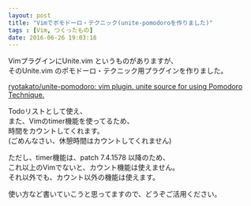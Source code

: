 ```yaml
---
layout: post
title: "Vimでポモドーロ・テクニック(unite-pomodoroを作りました)"
tags : [Vim, つくったもの]
date: 2016-06-26 19:03:18
---
```


VimプラグインにUnite.vim というものがありますが、  
そのUnite.vim のポモドーロ・テクニック用プラグインを作りました。  


[ryotakato/unite-pomodoro: vim plugin. unite source for using Pomodoro Technique.](https://github.com/ryotakato/unite-pomodoro)


Todoリストとして使え、  
また、Vimのtimer機能を使ってるため、  
時間をカウントしてくれます。  
(ごめんなさい、休憩時間はカウントしてくれません)  

ただし、timer機能は、patch 7.4.1578 以降のため、  
これ以上のVimでないと、カウント機能は使えません。  
それ以外でも、カウント以外の機能は使えます。  


使い方など書いていこうと思ってますので、どうぞご活用ください。  


